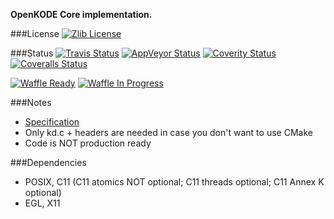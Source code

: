 **OpenKODE Core implementation.**

###License
[![Zlib License](http://img.shields.io/:license-zlib-blue.svg)](http://opensource.org/licenses/Zlib)

###Status
[![Travis Status](https://img.shields.io/travis/h-s-c/libKD.svg)](https://travis-ci.org/h-s-c/libKD)
[![AppVeyor Status](https://img.shields.io/appveyor/ci/h-s-c/libkd.svg)](https://ci.appveyor.com/project/h-s-c/libkd)
[![Coverity Status](https://img.shields.io/coverity/scan/3798.svg)](https://scan.coverity.com/projects/3798)
[![Coveralls Status](https://img.shields.io/coveralls/h-s-c/libKD.svg)](https://coveralls.io/r/h-s-c/libKD)

[![Waffle Ready](https://badge.waffle.io/h-s-c/libKD.png?label=ready&title=Ready)](https://waffle.io/h-s-c/libKD)
[![Waffle In Progress](https://badge.waffle.io/h-s-c/libKD.png?label=In%20Progress&title=In%20Progress )](https://waffle.io/h-s-c/libKD)

###Notes
-   [Specification](https://www.khronos.org/registry/kode/)
-   Only kd.c + headers are needed in case you don't want to use CMake
-   Code is NOT production ready

###Dependencies
-   POSIX, C11 (C11 atomics NOT optional; C11 threads optional; C11 Annex K optional)
-   EGL, X11
